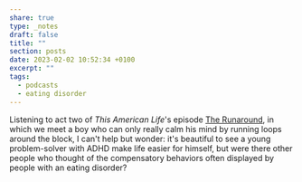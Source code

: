 ```yaml
---
share: true
type: _notes
draft: false
title: ""
section: posts
date: 2023-02-02 10:52:34 +0100
excerpt: ""
tags:
  - podcasts
  - eating disorder
---
```


Listening to act two of _This American Life_'s episode [The Runaround](https://www.thisamericanlife.org/789/the-runaround/act-two-6), in which we meet a boy who can only really calm his mind by running loops around the block, I can't help but wonder: it's beautiful to see a young problem-solver with ADHD make life easier for himself, but were there other people who thought of the compensatory behaviors often displayed by people with an eating disorder?


